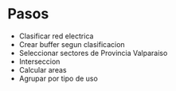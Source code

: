 # Pasos

- Clasificar red electrica
- Crear buffer segun clasificacion
- Seleccionar sectores de Provincia Valparaiso
- Interseccion
- Calcular areas
- Agrupar por tipo de uso
